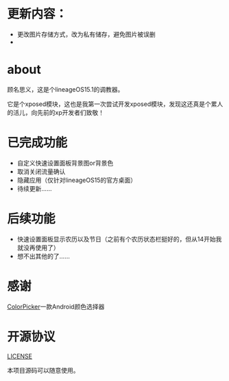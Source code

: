 # 更新内容：

- 更改图片存储方式，改为私有储存，避免图片被误删
-

# about

顾名思义，这是个lineageOS15.1的调教器。

它是个xposed模块，这也是我第一次尝试开发xposed模块，发现这还真是个累人的活儿，向先前的xp开发者们致敬！

# 已完成功能

- 自定义快速设置面板背景图or背景色
- 取消关闭流量确认
- 隐藏应用（仅针对lineageOS15的官方桌面）
- 待续更新……

# 后续功能

- 快速设置面板显示农历以及节日（之前有个农历状态栏挺好的，但从14开始我就没再使用了）
- 想不出其他的了……

# 感谢

[ColorPicker](https://github.com/DingMouRen/ColorPicker)一款Android颜色选择器

# 开源协议

[LICENSE](https://github.com/liuzhushaonian/Lin15/blob/master/LICENSE)

本项目源码可以随意使用。